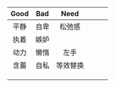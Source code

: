 | Good | Bad  |  Need  |      |      |      |
| :--: | :--: | :----: | ---- | ---- | ---- |
| 平静 | 自卑 | 松弛感 |      |      |      |
| 执着 | 嫉妒 |    |      |      |      |
|  动力 | 懒惰 | 左手    |      |      |      |
|  含蓄 | 自私 |  等效替换   |      |      |      |
|      |      |        |      |      |      |
|      |      |        |      |      |      |
|      |      |        |      |      |      |

